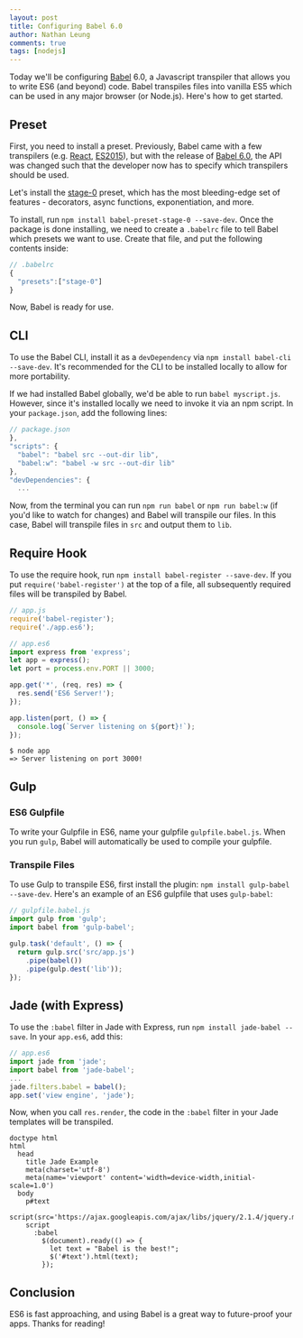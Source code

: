 ```yaml
---
layout: post
title: Configuring Babel 6.0
author: Nathan Leung
comments: true
tags: [nodejs]
---
```

Today we'll be configuring [Babel](https://babeljs.io/) 6.0, a Javascript transpiler that allows you to write ES6 (and beyond) code.  Babel transpiles files into vanilla ES5 which can be used in any major browser (or Node.js).  Here's how to get started.

## Preset
First, you need to install a preset.  Previously, Babel came with a few transpilers (e.g. [React](https://babeljs.io/docs/plugins/preset-react/), [ES2015](https://babeljs.io/docs/plugins/preset-es2015/)), but with the release of [Babel 6.0](https://babeljs.io/blog/2015/10/29/6.0.0/), the API was changed such that the developer now has to specify which transpilers should be used.

Let's install the [stage-0](https://babeljs.io/docs/plugins/preset-stage-0/) preset, which has the most bleeding-edge set of 
features - decorators, async functions, exponentiation, and more.

To install, run `npm install babel-preset-stage-0 --save-dev`.  Once the package is done installing, we need to create a `.babelrc` file to tell Babel which presets we want to use.  Create that file, and put the following contents inside:

```js
// .babelrc
{
  "presets":["stage-0"]
}
```

Now, Babel is ready for use.

## CLI
To use the Babel CLI, install it as a `devDependency` via `npm install babel-cli --save-dev`.  It's recommended for the CLI to be installed locally to allow for more portability.

If we had installed Babel globally, we'd be able to run `babel myscript.js`. However, since it's installed locally we need to invoke
it via an npm script.  In your `package.json`, add the following lines:

```js
// package.json
},
"scripts": {
  "babel": "babel src --out-dir lib",
  "babel:w": "babel -w src --out-dir lib"
},
"devDependencies": {
  ...
```

Now, from the terminal you can run `npm run babel` or `npm run babel:w` (if you'd like to watch for changes) and Babel will transpile our files.  In this case, Babel will transpile files in `src` and output them to `lib`.

## Require Hook
To use the require hook, run `npm install babel-register --save-dev`.  If you put `require('babel-register')` at the top of a file, all subsequently required files will be transpiled by Babel.

```js
// app.js
require('babel-register');
require('./app.es6');
```

```js
// app.es6
import express from 'express';
let app = express();
let port = process.env.PORT || 3000;

app.get('*', (req, res) => {
  res.send('ES6 Server!');
});

app.listen(port, () => {
  console.log(`Server listening on ${port}!`);
});
```

```
$ node app
=> Server listening on port 3000!
```

## Gulp
### ES6 Gulpfile
To write your Gulpfile in ES6, name your gulpfile `gulpfile.babel.js`.  When you run `gulp`, Babel will automatically be used to
compile your gulpfile.
### Transpile Files
To use Gulp to transpile ES6, first install the plugin: `npm install gulp-babel --save-dev`.  Here's an example of an ES6 gulpfile
that uses `gulp-babel`:

```js
// gulpfile.babel.js
import gulp from 'gulp';
import babel from 'gulp-babel';

gulp.task('default', () => {
  return gulp.src('src/app.js')
    .pipe(babel())
    .pipe(gulp.dest('lib'));
});
```

## Jade (with Express)
To use the `:babel` filter in Jade with Express, run `npm install jade-babel --save`.  In your `app.es6`, add this:

```js
// app.es6
import jade from 'jade';
import babel from 'jade-babel';
...
jade.filters.babel = babel();
app.set('view engine', 'jade');
```
Now, when you call `res.render`, the code in the `:babel` filter in your Jade templates will be transpiled.

```jade
doctype html
html
  head
    title Jade Example
    meta(charset='utf-8')
    meta(name='viewport' content='width=device-width,initial-scale=1.0')
  body
    p#text
    script(src='https://ajax.googleapis.com/ajax/libs/jquery/2.1.4/jquery.min.js')
    script
      :babel
        $(document).ready(() => {
          let text = "Babel is the best!";
          $('#text').html(text);
        });
```

## Conclusion
ES6 is fast approaching, and using Babel is a great way to future-proof your apps.  Thanks for reading!
